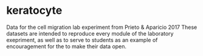 # keratocyte
Data for the cell migration lab experiment from Prieto &amp; Aparicio 2017
These datasets are intended to reproduce every module of the laboratory exepriment, as well as to serve to students as an example of encouragement for the to make their data open.
